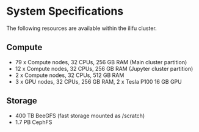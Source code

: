 # System Specifications

The following resources are available within the ilifu cluster.

## Compute
 
* 79 x Compute nodes, 32 CPUs, 256 GB RAM (Main cluster partition)
* 12 x Compute nodes, 32 CPUs, 256 GB RAM (Jupyter cluster partition)
* 2 x Compute nodes, 32 CPUs, 512 GB RAM
* 3 x GPU nodes, 32 CPUs, 256 GB RAM, 2 x Tesla P100 16 GB GPU

## Storage
* 400 TB BeeGFS (fast storage mounted as /scratch)
* 1.7 PB CephFS